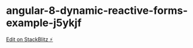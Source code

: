 # angular-8-dynamic-reactive-forms-example-j5ykjf

[Edit on StackBlitz ⚡️](https://stackblitz.com/edit/angular-8-dynamic-reactive-forms-example-j5ykjf)